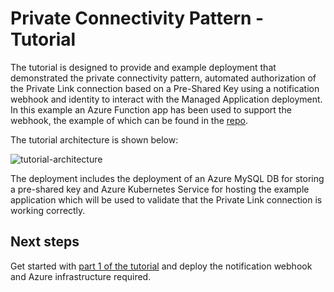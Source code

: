 # Private Connectivity Pattern - Tutorial

The tutorial is designed to provide and example deployment that demonstrated the private connectivity pattern, automated authorization of the Private Link connection based on a Pre-Shared Key using a notification webhook and identity to interact with the Managed Application deployment. In this example an Azure Function app has been used to support the webhook, the example of which can be found in the [repo](../../samples/ManagedAppWebHook/).

The tutorial architecture is shown below:

![tutorial-architecture](../images/tutorial1.png)

The deployment includes the deployment of an Azure MySQL DB for storing a pre-shared key and Azure Kubernetes Service for hosting the example application which will be used to validate that the Private Link connection is working correctly.

## Next steps

Get started with [part 1 of the tutorial](part1.md) and deploy the notification webhook and Azure infrastructure required.
